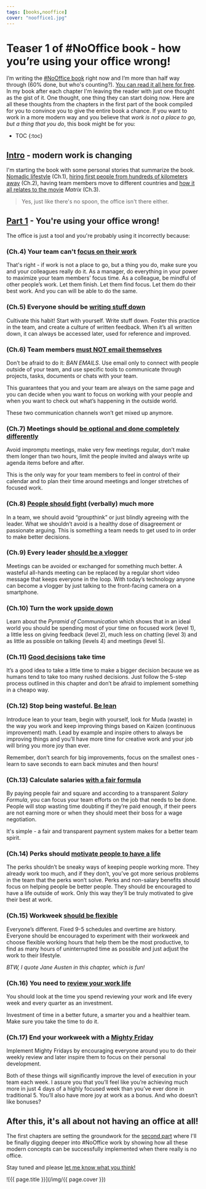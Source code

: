 ```yaml
---
tags: [books,nooffice]
cover: "nooffice1.jpg"
---
```


# Teaser 1 of #NoOffice book - how you’re using your office wrong!

I’m writing the [#NoOffice book](https://NoOffice.org/) right now and I’m more than half way through (60% done, but who's counting?). [You can read it all here for free](https://NoOffice.org/book). In my book after each chapter I'm leaving the reader with just one thought as the gist of it. One thought, one thing they can start doing now. Here are all these thoughts from the chapters in the first part of the book compiled for you to convince you to give the entire book a chance. If you want to work in a more modern way and you believe that *work is not a place to go, but a thing that you do*, this book might be for you:

<!--More-->

* TOC
{:toc}

## [Intro](https://NoOffice.org/book/intro) - modern work is changing

I'm starting the book with some personal stories that summarize the book. [Nomadic lifestyle](https://NoOffice.org/book/dream) (Ch.1), [hiring first people from hundreds  of kilometers away](https://NoOffice.org/book/team) (Ch.2), having team members move to different countries and [how it all relates to the movie](https://NoOffice.org/book/future) *Matrix* (Ch.3). 

> Yes, just like there's no spoon, the office isn't there either.

## [Part 1](https://NoOffice.org/book/one) - You're using your office wrong!

The office is just a tool and you're probably using it incorrectly because:

### (Ch.4) Your team can't [focus on their work](https://NoOffice.org/book/focus)

That's right - if work is not a place to go, but a thing you do, make sure you and your colleagues really do it. As a manager, do everything in your power to maximize your team members’ focus time. As a colleague, be mindful of other people’s work. Let them finish. Let them find focus. Let them do their best work. And you can will be able to do the same.

### (Ch.5) Everyone should be [writing stuff down](https://NoOffice.org/book/write)

Cultivate this habit! Start with yourself. Write stuff down. Foster this practice in the team, and create a culture of written feedback. When it’s all written down, it can always be accessed later, used for reference and improved.

### (Ch.6) Team members [must NOT email themselves](https://NoOffice.org/book/email)

Don’t be afraid to do it: *BAN EMAILS*. Use email only to connect with people outside of your team, and use specific tools to communicate through projects, tasks, documents or chats with your team.

This guarantees that you and your team are always on the same page and you can decide when you want to focus on working with your people and when you want to check out what’s happening in the outside world.

These two communication channels won’t get mixed up anymore.

### (Ch.7) Meetings should [be optional and done completely differently](https://NoOffice.org/book/meetings)

Avoid impromptu meetings, make very few meetings regular, don’t make them longer than two hours, limit the people invited and always write up agenda items before and after. 

This is the only way for your team members to feel in control of their calendar and to plan their time around meetings and longer stretches of focused work.

### (Ch.8) [People should fight](https://NoOffice.org/book/fight) (verbally) much more

In a team, we should avoid “groupthink” or just blindly agreeing with the leader. What we shouldn’t avoid is a healthy dose of disagreement or passionate arguing. This is something a team needs to get used to in order to make better decisions.

### (Ch.9) Every leader [should be a vlogger](https://NoOffice.org/book/vlog)

Meetings can be avoided or exchanged for something much better. A wasteful all-hands meeting can be replaced by a regular short video message that keeps everyone in the loop. With today’s technology anyone can become a vlogger by just talking to the front-facing camera on a smartphone.

### (Ch.10) Turn the work [upside down](https://NoOffice.org/book/pyramid)

Learn about the *Pyramid of Communication* which shows that in an ideal world you should be spending most of your time on focused work (level 1), a little less on giving feedback (level 2), much less on chatting (level 3) and as little as possible on talking (levels 4) and meetings (level 5).

### (Ch.11) [Good decisions](https://NoOffice.org/book/decide) take time

It’s a good idea to take a little time to make a bigger decision because we as humans tend to take too many rushed decisions. Just follow the 5-step process outlined in this chapter and don’t be afraid to implement something in a cheapo way.

### (Ch.12) Stop being wasteful. [Be lean](https://NoOffice.org/book/lean)

Introduce lean to your team, begin with yourself, look for Muda (waste) in the way you work and keep improving things based on Kaizen (continuous improvement) math. Lead by example and inspire others to always be improving things and you’ll have more time for creative work and your job will bring you more joy than ever. 

Remember, don’t search for big improvements, focus on the smallest ones - learn to save seconds to earn back minutes and then hours!

### (Ch.13) Calculate salaries [with a fair formula](https://NoOffice.org/book/pay)

By paying people fair and square and according to a transparent *Salary Formula*, you can focus your team efforts on the job that needs to be done. People will stop wasting time doubting if they’re paid enough, if their peers are not earning more or when they should meet their boss for a wage negotiation.

It's simple - a fair and transparent payment system makes for a better team spirit.

### (Ch.14) Perks should [motivate people to have a life](https://NoOffice.org/book/perks)

The perks shouldn’t be sneaky ways of keeping people working more. They already work too much, and if they don’t, you’ve got more serious problems in the team that the perks won’t solve. Perks and non-salary benefits should focus on helping people be better people. They should be encouraged to have a life outside of work. Only this way they’ll be truly motivated to give their best at work.

### (Ch.15) Workweek [should be flexible](https://NoOffice.org/book/week)

Everyone’s different. Fixed 9-5 schedules and overtime are history. Everyone should be encouraged to experiment with their workweek and choose flexible working hours that help them be the most productive, to find as many hours of uninterrupted time as possible and just adjust the work to their lifestyle.

*BTW, I quote Jane Austen in this chapter, which is fun!*

### (Ch.16) You need to [review your work life](https://NoOffice.org/book/review)

You should look at the time you spend reviewing your work and life every week and every quarter as an investment.

Investment of time in a better future, a smarter you and a healthier team. Make sure you take the time to do it.

### (Ch.17) End your workweek with a [Mighty Friday](https://NoOffice.org/book/friday)

Implement Mighty Fridays by encouraging everyone around you to do their weekly review and later inspire them to focus on their personal development.

Both of these things will significantly improve the level of execution in your team each week. I assure you that you’ll feel like you’re achieving much more in just 4 days of a highly focused week than you’ve ever done in traditional 5. You’ll also have more joy at work as a bonus. And who doesn’t like bonuses?

## After this, it's all about not having an office at all!

The first chapters are setting the groundwork for the [second part](https://NoOffice.org/book/two) where I'll be finally digging deeper into #NoOffice work by showing how all these modern concepts can be successfully implemented when there really is no office.

Stay tuned and please [let me know what you think!](/contact)

![{{ page.title }}](/img/{{ page.cover }})

[n]: https://nozbe.com/?a=mike